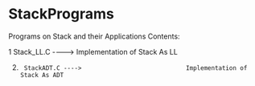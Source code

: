 # StackPrograms
Programs on Stack and their Applications
Contents:


1       Stack_LL.C ---->                             Implementation of Stack As LL      

2.      StackADT.C ---->                             Implementation of Stack As ADT   
